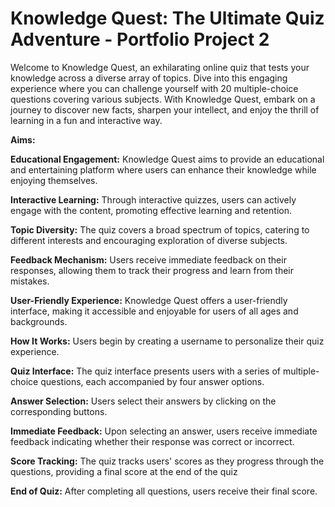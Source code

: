 # __Knowledge Quest: The Ultimate Quiz Adventure - Portfolio Project 2__
Welcome to Knowledge Quest, an exhilarating online quiz that tests your knowledge across a diverse array of topics. Dive into this engaging experience where you can challenge yourself with 20 multiple-choice questions covering various subjects. With Knowledge Quest, embark on a journey to discover new facts, sharpen your intellect, and enjoy the thrill of learning in a fun and interactive way. 

**Aims:**

**Educational Engagement:** Knowledge Quest aims to provide an educational and entertaining platform where users can enhance their knowledge while enjoying themselves.

**Interactive Learning:** Through interactive quizzes, users can actively engage with the content, promoting effective learning and retention.

**Topic Diversity:** The quiz covers a broad spectrum of topics, catering to different interests and encouraging exploration of diverse subjects.

**Feedback Mechanism:** Users receive immediate feedback on their responses, allowing them to track their progress and learn from their mistakes.

**User-Friendly Experience:** Knowledge Quest offers a user-friendly interface, making it accessible and enjoyable for users of all ages and backgrounds.

**How It Works:** Users begin by creating a username to personalize their quiz experience.

**Quiz Interface:** The quiz interface presents users with a series of multiple-choice questions, each accompanied by four answer options.

**Answer Selection:** Users select their answers by clicking on the corresponding buttons.

**Immediate Feedback:** Upon selecting an answer, users receive immediate feedback indicating whether their response was correct or incorrect.

**Score Tracking:** The quiz tracks users' scores as they progress through the questions, providing a final score at the end of the quiz

**End of Quiz:** After completing all questions, users receive their final score.